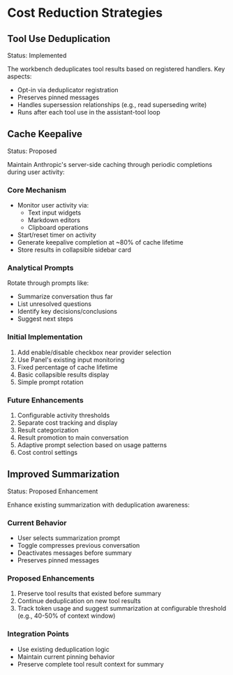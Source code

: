 # Cost Reduction Strategies

## Tool Use Deduplication

Status: Implemented

The workbench deduplicates tool results based on registered handlers. Key aspects:
- Opt-in via deduplicator registration
- Preserves pinned messages
- Handles supersession relationships (e.g., read superseding write)
- Runs after each tool use in the assistant-tool loop

## Cache Keepalive

Status: Proposed

Maintain Anthropic's server-side caching through periodic completions during user activity:

### Core Mechanism
- Monitor user activity via:
  - Text input widgets
  - Markdown editors
  - Clipboard operations
- Start/reset timer on activity
- Generate keepalive completion at ~80% of cache lifetime
- Store results in collapsible sidebar card

### Analytical Prompts
Rotate through prompts like:
- Summarize conversation thus far
- List unresolved questions
- Identify key decisions/conclusions
- Suggest next steps

### Initial Implementation
1. Add enable/disable checkbox near provider selection
2. Use Panel's existing input monitoring
3. Fixed percentage of cache lifetime
4. Basic collapsible results display
5. Simple prompt rotation

### Future Enhancements
1. Configurable activity thresholds
2. Separate cost tracking and display
3. Result categorization
4. Result promotion to main conversation
5. Adaptive prompt selection based on usage patterns
6. Cost control settings

## Improved Summarization

Status: Proposed Enhancement

Enhance existing summarization with deduplication awareness:

### Current Behavior
- User selects summarization prompt
- Toggle compresses previous conversation
- Deactivates messages before summary
- Preserves pinned messages

### Proposed Enhancements
1. Preserve tool results that existed before summary
2. Continue deduplication on new tool results
3. Track token usage and suggest summarization at configurable threshold (e.g., 40-50% of context window)

### Integration Points
- Use existing deduplication logic
- Maintain current pinning behavior
- Preserve complete tool result context for summary
